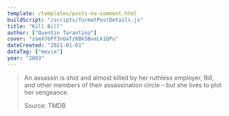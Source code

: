 ```yaml
---
template: /templates/posts-no-comment.html
buildScript: "/scripts/formatPostDetails.js"
title: "Kill Bill"
author: ["Quentin Tarantino"]
cover: "zomX76Pf3nUaTzRBk5BveLk1QPu"
dateCreated: "2021-01-01"
dataTag: ["movie"]
year: "2003"
---
```


> An assassin is shot and almost killed by her ruthless employer, Bill, and other members of their assassination circle – but she lives to plot her vengeance.
>
> Source: TMDB

